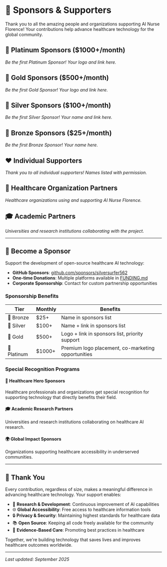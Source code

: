 # 🌟 Sponsors & Supporters

Thank you to all the amazing people and organizations supporting AI Nurse Florence! Your contributions help advance healthcare technology for the global community.

## 💎 Platinum Sponsors ($1000+/month)
<!-- platinum-sponsors -->
*Be the first Platinum Sponsor! Your logo and link here.*
<!-- /platinum-sponsors -->

## 🥇 Gold Sponsors ($500+/month)
<!-- gold-sponsors -->
*Be the first Gold Sponsor! Your logo and link here.*
<!-- /gold-sponsors -->

## 🥈 Silver Sponsors ($100+/month)
<!-- silver-sponsors -->
*Be the first Silver Sponsor! Your name and link here.*
<!-- /silver-sponsors -->

## 🥉 Bronze Sponsors ($25+/month)
<!-- bronze-sponsors -->
*Be the first Bronze Sponsor! Your name here.*
<!-- /bronze-sponsors -->

## ❤️ Individual Supporters
<!-- individual-supporters -->
*Thank you to all individual supporters! Names listed with permission.*
<!-- /individual-supporters -->

## 🏥 Healthcare Organization Partners
<!-- healthcare-partners -->
*Healthcare organizations using and supporting AI Nurse Florence.*
<!-- /healthcare-partners -->

## 🎓 Academic Partners
<!-- academic-partners -->
*Universities and research institutions collaborating with the project.*
<!-- /academic-partners -->

---

## 💖 Become a Sponsor

Support the development of open-source healthcare AI technology:

- **GitHub Sponsors**: [github.com/sponsors/silversurfer562](https://github.com/sponsors/silversurfer562)
- **One-time Donations**: Multiple platforms available in [FUNDING.md](FUNDING.md)
- **Corporate Sponsorship**: Contact for custom partnership opportunities

### Sponsorship Benefits

| Tier | Monthly | Benefits |
|------|---------|----------|
| 🥉 Bronze | $25+ | Name in sponsors list |
| 🥈 Silver | $100+ | Name + link in sponsors list |
| 🥇 Gold | $500+ | Logo + link in sponsors list, priority support |
| 💎 Platinum | $1000+ | Premium logo placement, co-marketing opportunities |

### Special Recognition Programs

#### 🏥 Healthcare Hero Sponsors
Healthcare professionals and organizations get special recognition for supporting technology that directly benefits their field.

#### 🎓 Academic Research Partners
Universities and research institutions collaborating on healthcare AI research.

#### 🌍 Global Impact Sponsors
Organizations supporting healthcare accessibility in underserved communities.

---

## 🙏 Thank You

Every contribution, regardless of size, makes a meaningful difference in advancing healthcare technology. Your support enables:

- 🔬 **Research & Development**: Continuous improvement of AI capabilities
- 🌐 **Global Accessibility**: Free access to healthcare information tools
- 🔒 **Privacy & Security**: Maintaining highest standards for healthcare data
- 📚 **Open Source**: Keeping all code freely available for the community
- 🎯 **Evidence-Based Care**: Promoting best practices in healthcare

Together, we're building technology that saves lives and improves healthcare outcomes worldwide.

---

*Last updated: September 2025*
